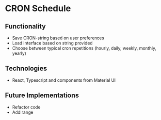 # CRON Schedule 

## Functionality
- Save CRON-string based on user preferences
- Load interface based on string provided
- Choose between typical cron repetitions (hourly, daily, weekly, monthly, yearly)

## Technologies
- React, Typescript and components from Material UI 

## Future Implementations
- Refactor code
- Add range
